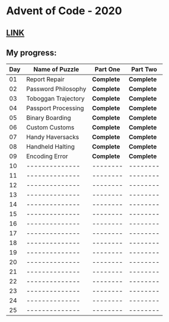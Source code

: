 # Advent of Code - 2020
[LINK](https://adventofcode.com/)
---
## My progress:

| Day | Name of Puzzle | Part One | Part Two |
| --- | -------------- | -------- | -------- |
| 01  | Report Repair  | **Complete** | **Complete** |
| 02  | Password Philosophy | **Complete** | **Complete** |
| 03  | Toboggan Trajectory | **Complete** | **Complete** |
| 04  | Passport Processing | **Complete** | **Complete** |
| 05  | Binary Boarding | **Complete** | **Complete** |
| 06  | Custom Customs | **Complete** | **Complete** |
| 07  | Handy Haversacks | **Complete** | **Complete** |
| 08  | Handheld Halting | **Complete** | **Complete** |
| 09  | Encoding Error  | **Complete** | **Complete** |
| 10  | -------------- | -------- | -------- |
| 11  | -------------- | -------- | -------- |
| 12  | -------------- | -------- | -------- |
| 13  | -------------- | -------- | -------- |
| 14  | -------------- | -------- | -------- |
| 15  | -------------- | -------- | -------- |
| 16  | -------------- | -------- | -------- |
| 17  | -------------- | -------- | -------- |
| 18  | -------------- | -------- | -------- |
| 19  | -------------- | -------- | -------- |
| 20  | -------------- | -------- | -------- |
| 21  | -------------- | -------- | -------- |
| 22  | -------------- | -------- | -------- |
| 23  | -------------- | -------- | -------- |
| 24  | -------------- | -------- | -------- |
| 25  | -------------- | -------- | -------- |
